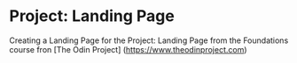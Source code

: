 # Project: Landing Page

Creating a Landing Page for the Project: Landing Page from the Foundations course fron [The Odin Project] (https://www.theodinproject.com)
